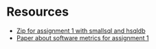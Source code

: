 # Resources

*   [Zip for assignment 1 with smallsql and hsqldb](software-evolution/resources/assignment1.zip)
*   [Paper about software metrics for assignment 1](software-evolution/resources/practical-model-for-measuring-maintainability.pdf)
